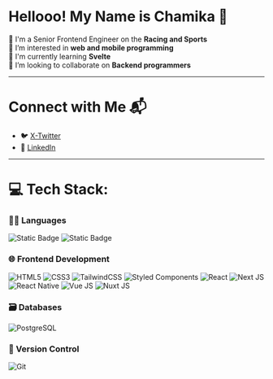 # Hellooo! My Name is Chamika 👋
🌲 I'm a Senior Frontend Engineer on the **Racing and Sports**<br>
👀 I’m interested in **web and mobile programming**<br>
🌱 I'm currently learning **Svelte**<br>
🤝 I’m looking to collaborate on **Backend programmers**

---

# Connect with Me 📬
- 🐦 [X-Twitter](https://x.com/KAChamikaMadus1)
- 🔗 [LinkedIn](https://www.linkedin.com/in/chamika-madushan/)

---

# 💻 Tech Stack:
### 👨‍💻 Languages
![Static Badge](https://img.shields.io/badge/JavaScript-black?style=for-the-badge&logo=javascript&logoColor=%23F7DF1E&logoSize=auto)
![Static Badge](https://img.shields.io/badge/typescript-black?style=for-the-badge&logo=typescript&logoColor=%233178C6&logoSize=auto)


### 🌐 Frontend Development
![HTML5](https://img.shields.io/badge/html5-%23E34F26.svg?style=for-the-badge&logo=html5&logoColor=white) ![CSS3](https://img.shields.io/badge/css3-%231572B6.svg?style=for-the-badge&logo=css3&logoColor=white) ![TailwindCSS](https://img.shields.io/badge/tailwindcss-%2338B2AC.svg?style=for-the-badge&logo=tailwind-css&logoColor=white) ![Styled Components](https://img.shields.io/badge/styled--components-DB7093?style=for-the-badge&logo=styled-components&logoColor=white) ![React](https://img.shields.io/badge/react-%2320232a.svg?style=for-the-badge&logo=react&logoColor=%2361DAFB) ![Next JS](https://img.shields.io/badge/Next-black?style=for-the-badge&logo=next.js&logoColor=white) ![React Native](https://img.shields.io/badge/react_native-%2320232a.svg?style=for-the-badge&logo=react&logoColor=%2361DAFB) ![Vue JS](https://img.shields.io/badge/vuejs-%234FC08D?style=for-the-badge&logo=vuedotjs&logoColor=%23fff&color=%234FC08D) ![Nuxt JS](https://img.shields.io/badge/nuxt-%2300DC82?style=for-the-badge&logo=nuxt&logoColor=%23fff&color=%2300DC82)

### 🗃️ Databases  
![PostgreSQL](https://img.shields.io/badge/postgresql-%23316192.svg?style=for-the-badge&logo=postgresql&logoColor=white)

### 🔧 Version Control  
![Git](https://img.shields.io/badge/git-%23F05033.svg?style=for-the-badge&logo=git&logoColor=white)


